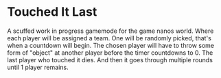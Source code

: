 
# Touched It Last

A scuffed work in progress gamemode for the game nanos world. Where each player will be assigned a team. One will be randomly picked, that's when a countdown will begin. The chosen player will have to throw some form of "object" at another player before the timer countdowns to 0. The last player who touched it dies. And then it goes through multiple rounds until 1 player remains.

